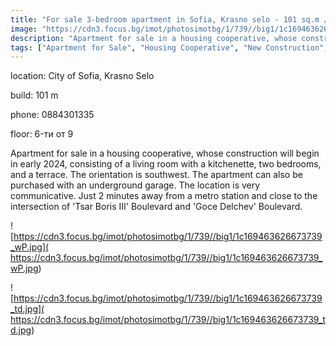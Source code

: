 ```yaml
---
title: "For sale 3-bedroom apartment in Sofia, Krasno selo - 101 sq.m / 162000 EUR :: imot.bg Ad"
image: "https://cdn3.focus.bg/imot/photosimotbg/1/739//big1/1c169463626673739_x2.jpg"
description: "Apartment for sale in a housing cooperative, whose construction will begin in early 2024, consisting of a living room with a kitchenette, two bedrooms, and a terrace. The orientation is southwest. The apartment can also be purchased with an underground garage. The location is very communicative. Just 2 minutes away from a metro station and close to the intersection of 'Tsar Boris III' Boulevard and 'Goce Delchev' Boulevard."
tags: ["Apartment for Sale", "Housing Cooperative", "New Construction", "Living Room with Kitchenette", "Terrace", "Southwest Orientation", "Close to Metro Station", "Communicative Location"]
---
```


location: City of Sofia, Krasno Selo

build: 101 m

phone: 0884301335

floor: 6-ти от 9

Apartment for sale in a housing cooperative, whose construction will begin in early 2024, consisting of a living room with a kitchenette, two bedrooms, and a terrace. The orientation is southwest. The apartment can also be purchased with an underground garage. The location is very communicative. Just 2 minutes away from a metro station and close to the intersection of 'Tsar Boris III' Boulevard and 'Goce Delchev' Boulevard.


![https://cdn3.focus.bg/imot/photosimotbg/1/739//big1/1c169463626673739_wP.jpg]( https://cdn3.focus.bg/imot/photosimotbg/1/739//big1/1c169463626673739_wP.jpg)


![https://cdn3.focus.bg/imot/photosimotbg/1/739//big1/1c169463626673739_td.jpg]( https://cdn3.focus.bg/imot/photosimotbg/1/739//big1/1c169463626673739_td.jpg)


